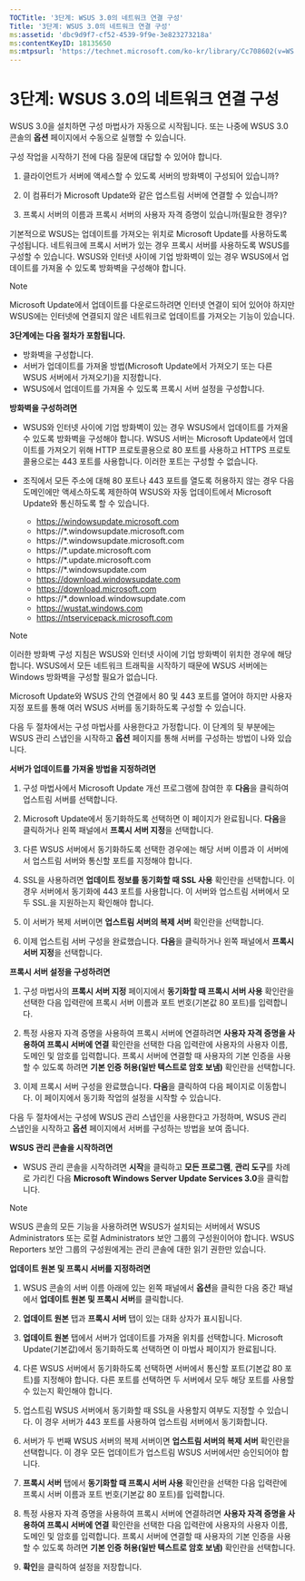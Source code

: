 ```yaml
---
TOCTitle: '3단계: WSUS 3.0의 네트워크 연결 구성'
Title: '3단계: WSUS 3.0의 네트워크 연결 구성'
ms:assetid: 'dbc9d9f7-cf52-4539-9f9e-3e823273218a'
ms:contentKeyID: 18135650
ms:mtpsurl: 'https://technet.microsoft.com/ko-kr/library/Cc708602(v=WS.10)'
---
```


3단계: WSUS 3.0의 네트워크 연결 구성
====================================

WSUS 3.0을 설치하면 구성 마법사가 자동으로 시작됩니다. 또는 나중에 WSUS 3.0 콘솔의 **옵션** 페이지에서 수동으로 실행할 수 있습니다.

구성 작업을 시작하기 전에 다음 질문에 대답할 수 있어야 합니다.

1. 클라이언트가 서버에 액세스할 수 있도록 서버의 방화벽이 구성되어 있습니까?

2. 이 컴퓨터가 Microsoft Update와 같은 업스트림 서버에 연결할 수 있습니까?

3. 프록시 서버의 이름과 프록시 서버의 사용자 자격 증명이 있습니까(필요한 경우)?

기본적으로 WSUS는 업데이트를 가져오는 위치로 Microsoft Update를 사용하도록 구성됩니다. 네트워크에 프록시 서버가 있는 경우 프록시 서버를 사용하도록 WSUS를 구성할 수 있습니다. WSUS와 인터넷 사이에 기업 방화벽이 있는 경우 WSUS에서 업데이트를 가져올 수 있도록 방화벽을 구성해야 합니다.

> [!Note]  
> Microsoft Update에서 업데이트를 다운로드하려면 인터넷 연결이 되어 있어야 하지만 WSUS에는 인터넷에 연결되지 않은 네트워크로 업데이트를 가져오는 기능이 있습니다. 

**3단계에는 다음 절차가 포함됩니다.**

-   방화벽을 구성합니다.
-   서버가 업데이트를 가져올 방법(Microsoft Update에서 가져오기 또는 다른 WSUS 서버에서 가져오기)을 지정합니다.
-   WSUS에서 업데이트를 가져올 수 있도록 프록시 서버 설정을 구성합니다.

**방화벽을 구성하려면**
-   WSUS와 인터넷 사이에 기업 방화벽이 있는 경우 WSUS에서 업데이트를 가져올 수 있도록 방화벽을 구성해야 합니다. WSUS 서버는 Microsoft Update에서 업데이트를 가져오기 위해 HTTP 프로토콜용으로 80 포트를 사용하고 HTTPS 프로토콜용으로는 443 포트를 사용합니다. 이러한 포트는 구성할 수 없습니다.

-   조직에서 모든 주소에 대해 80 포트나 443 포트를 열도록 허용하지 않는 경우 다음 도메인에만 액세스하도록 제한하여 WSUS와 자동 업데이트에서 Microsoft Update와 통신하도록 할 수 있습니다.

    -   https://windowsupdate.microsoft.com
    -   https://\*.windowsupdate.microsoft.com
    -   https://\*.windowsupdate.microsoft.com
    -   https://\*.update.microsoft.com
    -   https://\*.update.microsoft.com
    -   https://\*.windowsupdate.com
    -   https://download.windowsupdate.com
    -   https://download.microsoft.com
    -   https://\*.download.windowsupdate.com
    -   https://wustat.windows.com
    -   https://ntservicepack.microsoft.com

> [!Note]  
> 이러한 방화벽 구성 지침은 WSUS와 인터넷 사이에 기업 방화벽이 위치한 경우에 해당합니다. WSUS에서 모든 네트워크 트래픽을 시작하기 때문에 WSUS 서버에는 Windows 방화벽을 구성할 필요가 없습니다. 

Microsoft Update와 WSUS 간의 연결에서 80 및 443 포트를 열어야 하지만 사용자 지정 포트를 통해 여러 WSUS 서버를 동기화하도록 구성할 수 있습니다.

다음 두 절차에서는 구성 마법사를 사용한다고 가정합니다. 이 단계의 뒷 부분에는 WSUS 관리 스냅인을 시작하고 **옵션** 페이지를 통해 서버를 구성하는 방법이 나와 있습니다.

**서버가 업데이트를 가져올 방법을 지정하려면**
1.  구성 마법사에서 Microsoft Update 개선 프로그램에 참여한 후 **다음**을 클릭하여 업스트림 서버를 선택합니다.

2.  Microsoft Update에서 동기화하도록 선택하면 이 페이지가 완료됩니다. **다음**을 클릭하거나 왼쪽 패널에서 **프록시 서버 지정**을 선택합니다.

3.  다른 WSUS 서버에서 동기화하도록 선택한 경우에는 해당 서버 이름과 이 서버에서 업스트림 서버와 통신할 포트를 지정해야 합니다.

4.  SSL을 사용하려면 **업데이트 정보를 동기화할 때 SSL 사용** 확인란을 선택합니다. 이 경우 서버에서 동기화에 443 포트를 사용합니다. 이 서버와 업스트림 서버에서 모두 SSL.을 지원하는지 확인해야 합니다.

5.  이 서버가 복제 서버이면 **업스트림 서버의 복제 서버** 확인란을 선택합니다.

6.  이제 업스트림 서버 구성을 완료했습니다. **다음**을 클릭하거나 왼쪽 패널에서 **프록시 서버 지정**을 선택합니다.

**프록시 서버 설정을 구성하려면**
1.  구성 마법사의 **프록시 서버 지정** 페이지에서 **동기화할 때 프록시 서버 사용** 확인란을 선택한 다음 입력란에 프록시 서버 이름과 포트 번호(기본값 80 포트)를 입력합니다.

2.  특정 사용자 자격 증명을 사용하여 프록시 서버에 연결하려면 **사용자 자격 증명을 사용하여 프록시 서버에 연결** 확인란을 선택한 다음 입력란에 사용자의 사용자 이름, 도메인 및 암호를 입력합니다. 프록시 서버에 연결할 때 사용자의 기본 인증을 사용할 수 있도록 하려면 **기본 인증 허용(일반 텍스트로 암호 보냄)** 확인란을 선택합니다.

3.  이제 프록시 서버 구성을 완료했습니다. **다음**을 클릭하여 다음 페이지로 이동합니다. 이 페이지에서 동기화 작업의 설정을 시작할 수 있습니다.

다음 두 절차에서는 구성에 WSUS 관리 스냅인을 사용한다고 가정하며, WSUS 관리 스냅인을 시작하고 **옵션** 페이지에서 서버를 구성하는 방법을 보여 줍니다.

**WSUS 관리 콘솔을 시작하려면**
-   WSUS 관리 콘솔을 시작하려면 **시작**을 클릭하고 **모든 프로그램**, **관리 도구**를 차례로 가리킨 다음 **Microsoft Windows Server Update Services 3.0**을 클릭합니다.

> [!Note]  
> WSUS 콘솔의 모든 기능을 사용하려면 WSUS가 설치되는 서버에서 WSUS Administrators 또는 로컬 Administrators 보안 그룹의 구성원이어야 합니다. WSUS Reporters 보안 그룹의 구성원에게는 관리 콘솔에 대한 읽기 권한만 있습니다. 

**업데이트 원본 및 프록시 서버를 지정하려면**
1.  WSUS 콘솔의 서버 이름 아래에 있는 왼쪽 패널에서 **옵션**을 클릭한 다음 중간 패널에서 **업데이트 원본 및 프록시 서버**를 클릭합니다.

2.  **업데이트 원본** 탭과 **프록시 서버** 탭이 있는 대화 상자가 표시됩니다.

3.  **업데이트 원본** 탭에서 서버가 업데이트를 가져올 위치를 선택합니다. Microsoft Update(기본값)에서 동기화하도록 선택하면 이 마법사 페이지가 완료됩니다.

4.  다른 WSUS 서버에서 동기화하도록 선택하면 서버에서 통신할 포트(기본값 80 포트)를 지정해야 합니다. 다른 포트를 선택하면 두 서버에서 모두 해당 포트를 사용할 수 있는지 확인해야 합니다.

5.  업스트림 WSUS 서버에서 동기화할 때 SSL을 사용할지 여부도 지정할 수 있습니다. 이 경우 서버가 443 포트를 사용하여 업스트림 서버에서 동기화합니다.

6.  서버가 두 번째 WSUS 서버의 복제 서버이면 **업스트림 서버의 복제 서버** 확인란을 선택합니다. 이 경우 모든 업데이트가 업스트림 WSUS 서버에서만 승인되어야 합니다.

7.  **프록시 서버** 탭에서 **동기화할 때 프록시 서버 사용** 확인란을 선택한 다음 입력란에 프록시 서버 이름과 포트 번호(기본값 80 포트)를 입력합니다.

8.  특정 사용자 자격 증명을 사용하여 프록시 서버에 연결하려면 **사용자 자격 증명을 사용하여 프록시 서버에 연결** 확인란을 선택한 다음 입력란에 사용자의 사용자 이름, 도메인 및 암호를 입력합니다. 프록시 서버에 연결할 때 사용자의 기본 인증을 사용할 수 있도록 하려면 **기본 인증 허용(일반 텍스트로 암호 보냄)** 확인란을 선택합니다.

9.  **확인**을 클릭하여 설정을 저장합니다.
